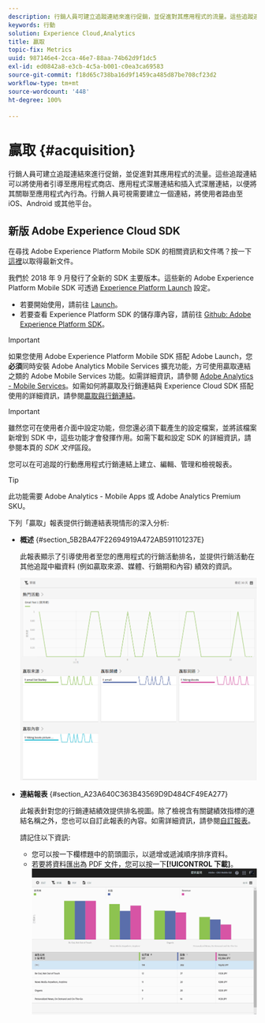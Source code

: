 ```yaml
---
description: 行銷人員可建立追蹤連結來進行促銷，並促進對其應用程式的流量。這些追蹤連結可以將使用者引導至應用程式商店、應用程式深層連結和插入式深層連結，以便將其關聯至應用程式內行為。行銷人員可視需要建立一個連結，將使用者路由至 iOS、Android 或其他平台。
keywords: 行動
solution: Experience Cloud,Analytics
title: 贏取
topic-fix: Metrics
uuid: 987146e4-2cca-46e7-88aa-74b62d9f1dc5
exl-id: ed0842a8-e3cb-4c5a-b001-c0ea3ca69583
source-git-commit: f18d65c738ba16d9f1459ca485d87be708cf23d2
workflow-type: tm+mt
source-wordcount: '448'
ht-degree: 100%

---
```


# 贏取 {#acquisition}

行銷人員可建立追蹤連結來進行促銷，並促進對其應用程式的流量。這些追蹤連結可以將使用者引導至應用程式商店、應用程式深層連結和插入式深層連結，以便將其關聯至應用程式內行為。行銷人員可視需要建立一個連結，將使用者路由至 iOS、Android 或其他平台。

## 新版 Adobe Experience Cloud SDK

在尋找 Adobe Experience Platform Mobile SDK 的相關資訊和文件嗎？按一下[這裡](https://aep-sdks.gitbook.io/docs/)以取得最新文件。

我們於 2018 年 9 月發行了全新的 SDK 主要版本。這些新的 Adobe Experience Platform Mobile SDK 可透過 [Experience Platform Launch](https://www.adobe.com/tw/experience-platform/launch.html) 設定。

* 若要開始使用，請前往 [Launch](https://launch.adobe.com/)。
* 若要查看 Experience Platform SDK 的儲存庫內容，請前往 [Github: Adobe Experience Platform SDK](https://github.com/Adobe-Marketing-Cloud/acp-sdks)。

>[!IMPORTANT]
>
> 如果您使用 Adobe Experience Platform Mobile SDK 搭配 Adobe Launch，您&#x200B;**必須**&#x200B;同時安裝 Adobe Analytics Mobile Services 擴充功能，方可使用贏取連結之類的 Adobe Mobile Services 功能。如需詳細資訊，請參閱 [Adobe Analytics - Mobile Services](https://aep-sdks.gitbook.io/docs/using-mobile-extensions/adobe-analytics-mobile-services)。如需如何將贏取及行銷連結與 Experience Cloud SDK 搭配使用的詳細資訊，請參閱[贏取與行銷連結](https://aep-sdks.gitbook.io/docs/using-mobile-extensions/adobe-analytics-mobile-services#acquisition-and-marketing-links)。

>[!IMPORTANT]
>
>雖然您可在使用者介面中設定功能，但您還必須下載產生的設定檔案，並將該檔案新增到 SDK 中，這些功能才會發揮作用。如需下載和設定 SDK 的詳細資訊，請參閱本頁的 *SDK 文件*&#x200B;區段。

您可以在可追蹤的行動應用程式行銷連結上建立、編輯、管理和檢視報表。

>[!TIP]
>
>此功能需要 Adobe Analytics - Mobile Apps 或 Adobe Analytics Premium SKU。

下列「贏取」報表提供行銷連結表現情形的深入分析:

* **概述** {#section_5B2BA47F22694919A472AB591101237E}

   此報表顯示了引導使用者至您的應用程式的行銷活動排名，並提供行銷活動在其他追蹤中繼資料 (例如贏取來源、媒體、行銷期和內容) 績效的資訊。

   ![](assets/acquisition_overview.png)

* **連結報表** {#section_A23A640C363B43569D9D484CF49EA277}

   此報表針對您的行銷連結績效提供排名視圖。除了檢視含有關鍵績效指標的連結名稱之外，您也可以自訂此報表的內容。如需詳細資訊，請參閱[自訂報表](/help/using/usage/reports-customize/t-reports-customize.md)。

   請記住以下資訊:

   * 您可以按一下欄標題中的箭頭圖示，以遞增或遞減順序排序資料。
   * 若要將資料匯出為 PDF 文件，您可以按一下&#x200B;**[!UICONTROL 下載]**。
   ![](assets/acquisition_name.png)
